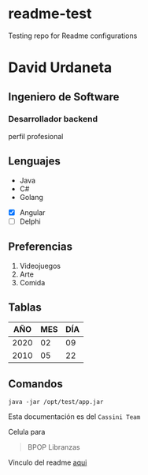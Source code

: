 # readme-test
Testing repo for Readme configurations

# David Urdaneta
## Ingeniero de Software
### Desarrollador backend
perfil profesional

## Lenguajes
- Java
- C#
- Golang

- [X] Angular
- [ ] Delphi

## Preferencias
1) Videojuegos
2) Arte
3) Comida

## Tablas
|AÑO|MES|DÍA|
|---|---|---|
|2020|02|09|
|2010|05|22|


## Comandos
```
java -jar /opt/test/app.jar
```
Esta documentación es del `Cassini Team`

Celula para
> BPOP Libranzas

Vinculo del readme [aqui](https://github.com/daurdaneta2/readme-test)